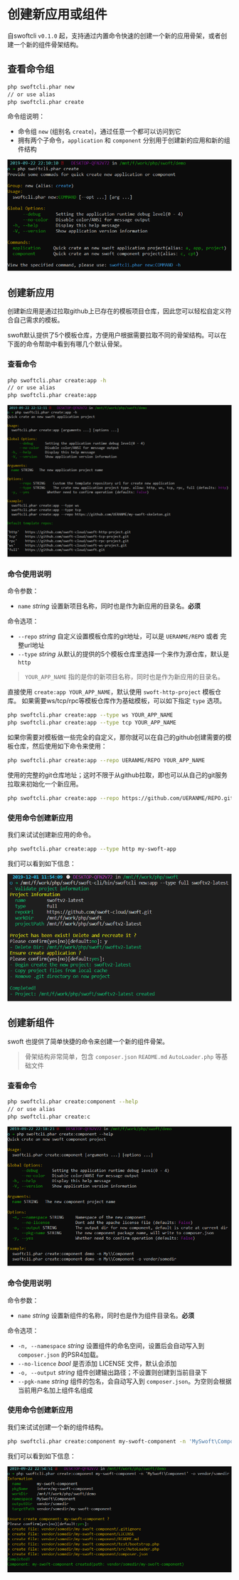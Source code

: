 # 创建新应用或组件

自swoftcli `v0.1.0` 起，支持通过内置命令快速的创建一个新的应用骨架，或者创建一个新的组件骨架结构。

## 查看命令组

```bash
php swoftcli.phar new
// or use alias
php swoftcli.phar create
```

命令组说明：

- 命令组 `new` (组别名 `create`)，通过任意一个都可以访问到它
- 拥有两个子命令，`application` 和 `component` 分别用于创建新的应用和新的组件结构

![swoftcli-new](../../image/tool/swoftcli/swoftcli-new.png)

## 创建新应用

创建新应用是通过拉取github上已存在的模板项目仓库，因此您可以轻松自定义符合自己需求的模板。

swoft默认提供了5个模板仓库，方便用户根据需要拉取不同的骨架结构。可以在下面的命令帮助中看到有哪几个默认骨架。

### 查看命令

```bash
php swoftcli.phar create:app -h
// or use alias
php swoftcli.phar create:app
```

![swoftcli-new-app](../../image/tool/swoftcli/swoftcli-new-app.png)

### 命令使用说明

命令参数：

- `name` _string_ 设置新项目名称，同时也是作为新应用的目录名。**必须**

命令选项：

- `--repo` _string_ 自定义设置模板仓库的git地址，可以是 `UERANME/REPO` 或者 完整url地址
- `--type` _string_ 从默认的提供的5个模板仓库里选择一个来作为源仓库，默认是 `http`

> `YOUR_APP_NAME` 指的是你的新项目名称，同时也是作为新应用的目录名。

直接使用 `create:app YOUR_APP_NAME`，默认使用 `swoft-http-project` 模板仓库。
如果需要ws/tcp/rpc等模板仓库作为基础模板，可以如下指定 `type` 选项。

```bash
php swoftcli.phar create:app --type ws YOUR_APP_NAME
php swoftcli.phar create:app --type tcp YOUR_APP_NAME
```

如果你需要对模板做一些完全的自定义，那你就可以在自己的github创建需要的模板仓库，然后使用如下命令来使用：

```bash
php swoftcli.phar create:app --repo UERANME/REPO YOUR_APP_NAME
```

使用的完整的git仓库地址；这时不限于从github拉取，即也可以从自己的git服务拉取来初始化一个新应用。

```bash
php swoftcli.phar create:app --repo https://github.com/UERANME/REPO.git YOUR_APP_NAME
```

### 使用命令创建新应用

我们来试试创建新应用的命令。

```bash
php swoftcli.phar create:app --type http my-swoft-app
```

我们可以看到如下信息：

![swoftcli-new-app](../../image/tool/swoftcli/swoftcli-new-app-example.png)

## 创建新组件

swoft 也提供了简单快捷的命令来创建一个新的组件骨架。

> 骨架结构非常简单，包含 `composer.json` `README.md` `AutoLoader.php` 等基础文件

### 查看命令

```bash
php swoftcli.phar create:component --help
// or use alias
php swoftcli.phar create:c
```

![swoftcli-new-cpt](../../image/tool/swoftcli/swoftcli-new-cpt.png)

### 命令使用说明

命令参数：

- `name` _string_ 设置新组件的名称，同时也是作为组件目录名。**必须**

命令选项：

- `-n, --namespace` _string_ 设置组件的命名空间，设置后会自动写入到 `composer.json` 的PSR4加载。
- `--no-licence` _bool_ 是否添加 LICENSE 文件，默认会添加
- `-o, --output` _string_ 组件创建输出路径；不设置则创建到当前目录下
- `--pgk-name` _string_ 组件的包名，会自动写入到 `composer.json`。为空则会根据当前用户名加上组件名组成

### 使用命令创建新应用

我们来试试创建一个新的组件结构。

```bash
php swoftcli.phar create:component my-swoft-component -n 'MySwoft\Component' -o vendor/somedir
```

我们可以看到如下信息：

![swoftcli-new-app](../../image/tool/swoftcli/swoftcli-new-cpt-example.png)
